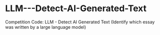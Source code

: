 # LLM---Detect-AI-Generated-Text
Competition Code: LLM - Detect AI Generated Text (Identify which essay was written by a large language model)

